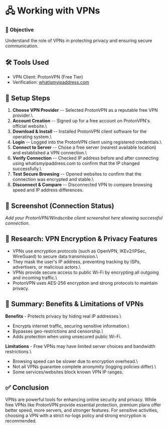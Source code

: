 # 🖧 Working with VPNs

### 🎯 Objective
Understand the role of VPNs in protecting privacy and ensuring secure
communication.

## 🛠️ Tools Used

-   VPN Client: ProtonVPN (Free Tier)
-   Verification:
    [whatismyipaddress.com](https://www.whatismyipaddress.com)

## 📌 Setup Steps

1.  **Choose VPN Provider** -- Selected ProtonVPN as a reputable free
    VPN provider.\
2.  **Account Creation** -- Signed up for a free account on ProtonVPN's
    official website.\
3.  **Download & Install** -- Installed ProtonVPN client software for
    the operating system.\
4.  **Login** -- Logged into the ProtonVPN client using registered
    credentials.\
5.  **Connect to Server** -- Chose a free server (nearest available
    location) and established a VPN connection.\
6.  **Verify Connection** -- Checked IP address before and after
    connecting using whatismyipaddress.com to confirm that the IP
    changed successfully.\
7.  **Test Secure Browsing** -- Opened websites to confirm that the
    connection was encrypted and stable.\
8.  **Disconnect & Compare** -- Disconnected VPN to compare browsing
    speed and IP address differences.

## 📸 Screenshot (Connection Status)

*Add your ProtonVPN/Windscribe client screenshot here showing successful
connection.*

## 🧐 Research: VPN Encryption & Privacy Features

-   VPNs use encryption protocols (such as OpenVPN, IKEv2/IPSec,
    WireGuard) to secure data transmission.\
-   They mask the user's IP address, preventing tracking by ISPs,
    advertisers, or malicious actors.\
-   VPNs provide secure access to public Wi-Fi by encrypting all
    outgoing and incoming traffic.\
-   ProtonVPN uses AES-256 encryption and strong protocols to maintain
    privacy.

## 📝 Summary: Benefits & Limitations of VPNs

**Benefits** - Protects privacy by hiding real IP addresses.\
- Encrypts internet traffic, securing sensitive information.\
- Bypasses geo-restrictions and censorship.\
- Adds protection when using unsecured public Wi-Fi.

**Limitations** - Free VPNs may have limited server choices and
bandwidth restrictions.\
- Browsing speed can be slower due to encryption overhead.\
- Not all VPNs guarantee complete anonymity (logging policies differ).\
- Some services/websites block known VPN IP ranges.

## ✅ Conclusion

VPNs are powerful tools for enhancing online security and privacy. While
free VPNs like ProtonVPN provide essential protection, premium plans
offer better speed, more servers, and stronger features. For sensitive
activities, choosing a VPN with a strict no-logs policy and strong
encryption is recommended.
